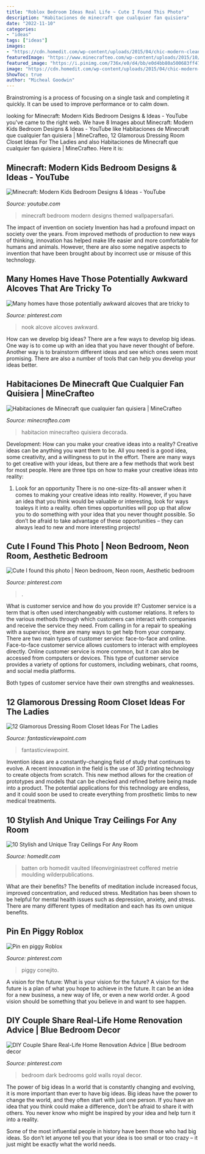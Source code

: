```yaml
---
title: "Roblox Bedroom Ideas Real Life ~ Cute I Found This Photo"
description: "Habitaciones de minecraft que cualquier fan quisiera"
date: "2022-11-10"
categories:
- "ideas"
tags: ["ideas"]
images:
- "https://cdn.homedit.com/wp-content/uploads/2015/04/chic-modern-clean-lines-bedroom-ceiling.jpg"
featuredImage: "https://www.minecrafteo.com/wp-content/uploads/2015/10/habitacion-decorada-minecraft.jpg"
featured_image: "https://i.pinimg.com/736x/e0/d4/bb/e0d4bb80a500683ff4718d0a278efce0--dark-blue-bedrooms-royal-blue-bedroom.jpg"
image: "https://cdn.homedit.com/wp-content/uploads/2015/04/chic-modern-clean-lines-bedroom-ceiling.jpg"
ShowToc: true
author: "Micheal Goodwin"
---
```



Brainstroming is a process of focusing on a single task and completing it quickly. It can be used to improve performance or to calm down.

	

		
looking for Minecraft: Modern Kids Bedroom Designs &amp; Ideas - YouTube you've came to the right web. We have 8 Images about Minecraft: Modern Kids Bedroom Designs &amp; Ideas - YouTube like Habitaciones de Minecraft que cualquier fan quisiera | MineCrafteo, 12 Glamorous Dressing Room Closet Ideas For The Ladies and also Habitaciones de Minecraft que cualquier fan quisiera | MineCrafteo. Here it is:
		
    
## Minecraft: Modern Kids Bedroom Designs &amp; Ideas - YouTube

<img loading=lazy src="https://i.ytimg.com/vi/NeFfcgYg8GM/maxresdefault.jpg" onerror="this.onerror=null;this.src='https://tse2.mm.bing.net/th?id=OIP.6fnvOW7KGTUKdH-lHMV_KgHaEK&amp;pid=15.1';" alt="Minecraft: Modern Kids Bedroom Designs &amp; Ideas - YouTube">

_Source: youtube.com_

>minecraft bedroom modern designs themed wallpapersafari. 

	

The impact of invention on society
Invention has had a profound impact on society over the years. From improved methods of production to new ways of thinking, innovation has helped make life easier and more comfortable for humans and animals. However, there are also some negative aspects to invention that have been brought about by incorrect use or misuse of this technology.

    
## Many Homes Have Those Potentially Awkward Alcoves That Are Tricky To

<img loading=lazy src="https://i.pinimg.com/736x/f3/86/6e/f3866ef07031d5bc611eb3755d9dcc18.jpg" onerror="this.onerror=null;this.src='https://tse3.mm.bing.net/th?id=OIP.Q11l3V5GDOCUx_XRX4s-DQHaJ3&amp;pid=15.1';" alt="Many homes have those potentially awkward alcoves that are tricky to">

_Source: pinterest.com_

>nook alcove alcoves awkward. 

	

How can we develop big ideas?
There are a few ways to develop big ideas. One way is to come up with an idea that you have never thought of before. Another way is to brainstorm different ideas and see which ones seem most promising. There are also a number of tools that can help you develop your ideas better.

    
## Habitaciones De Minecraft Que Cualquier Fan Quisiera | MineCrafteo

<img loading=lazy src="https://www.minecrafteo.com/wp-content/uploads/2015/10/habitacion-decorada-minecraft.jpg" onerror="this.onerror=null;this.src='https://tse4.mm.bing.net/th?id=OIP.Kf5G4fDauOog3pGuX1FlPAHaEU&amp;pid=15.1';" alt="Habitaciones de Minecraft que cualquier fan quisiera | MineCrafteo">

_Source: minecrafteo.com_

>habitacion minecrafteo quisiera decorada. 

	

Development: How can you make your creative ideas into a reality?
Creative ideas can be anything you want them to be. All you need is a good idea, some creativity, and a willingness to put in the effort. There are many ways to get creative with your ideas, but there are a few methods that work best for most people. Here are three tips on how to make your creative ideas into reality:
1. Look for an opportunity
There is no one-size-fits-all answer when it comes to making your creative ideas into reality. However, if you have an idea that you think would be valuable or interesting, look for ways toaleys it into a reality. often times opportunities will pop up that allow you to do something with your idea that you never thought possible. So don’t be afraid to take advantage of these opportunities – they can always lead to new and more interesting projects!

    
## Cute I Found This Photo | Neon Bedroom, Neon Room, Aesthetic Bedroom

<img loading=lazy src="https://i.pinimg.com/736x/4a/36/fb/4a36fb34550d39fc56970907bc66c989.jpg" onerror="this.onerror=null;this.src='https://tse3.mm.bing.net/th?id=OIP.4Qf0AS4KCVI454ecwht9nwHaHa&amp;pid=15.1';" alt="Cute I found this photo | Neon bedroom, Neon room, Aesthetic bedroom">

_Source: pinterest.com_

>. 

	

What is customer service and how do you provide it?
Customer service is a term that is often used interchangeably with customer relations. It refers to the various methods through which customers can interact with companies and receive the service they need. From calling in for a repair to speaking with a supervisor, there are many ways to get help from your company.
There are two main types of customer service: face-to-face and online. Face-to-face customer service allows customers to interact with employees directly. Online customer service is more common, but it can also be accessed from computers or devices. This type of customer service provides a variety of options for customers, including webinars, chat rooms, and social media platforms.

Both types of customer service have their own strengths and weaknesses.

    
## 12 Glamorous Dressing Room Closet Ideas For The Ladies

<img loading=lazy src="http://www.fantasticviewpoint.com/wp-content/uploads/2016/07/FotorCreated1.jpg" onerror="this.onerror=null;this.src='https://tse4.mm.bing.net/th?id=OIP.Y8F1pjRFl6WKK9pzPEcYQwHaD9&amp;pid=15.1';" alt="12 Glamorous Dressing Room Closet Ideas For The Ladies">

_Source: fantasticviewpoint.com_

>fantasticviewpoint. 

	

Invention ideas are a constantly-changing field of study that continues to evolve. A recent innovation in the field is the use of 3D printing technology to create objects from scratch. This new method allows for the creation of prototypes and models that can be checked and refined before being made into a product. The potential applications for this technology are endless, and it could soon be used to create everything from prosthetic limbs to new medical treatments.

    
## 10 Stylish And Unique Tray Ceilings For Any Room

<img loading=lazy src="https://cdn.homedit.com/wp-content/uploads/2015/04/chic-modern-clean-lines-bedroom-ceiling.jpg" onerror="this.onerror=null;this.src='https://tse2.mm.bing.net/th?id=OIP.F9eckCdbg3ZOiuG_5q-fyQHaLH&amp;pid=15.1';" alt="10 Stylish and Unique Tray Ceilings For Any Room">

_Source: homedit.com_

>batten orb homedit vaulted lifeonvirginiastreet coffered metrie moulding wilderpublications. 

	

What are their benefits?
The benefits of meditation include increased focus, improved concentration, and reduced stress. Meditation has been shown to be helpful for mental health issues such as depression, anxiety, and stress. There are many different types of meditation and each has its own unique benefits.

    
## Pin En Piggy Roblox

<img loading=lazy src="https://i.pinimg.com/736x/df/02/6a/df026a72e7d42869643f6e76c649b52e.jpg" onerror="this.onerror=null;this.src='https://tse4.mm.bing.net/th?id=OIP.vgAZgu7o0Dxl23dJB4EY4AHaNA&amp;pid=15.1';" alt="Pin en piggy Roblox">

_Source: pinterest.com_

>piggy conejito. 

	

A vision for the future: What is your vision for the future?
A vision for the future is a plan of what you hope to achieve in the future. It can be an idea for a new business, a new way of life, or even a new world order. A good vision should be something that you believe in and want to see happen.

    
## DIY Couple Share Real-Life Home Renovation Advice | Blue Bedroom Decor

<img loading=lazy src="https://i.pinimg.com/736x/e0/d4/bb/e0d4bb80a500683ff4718d0a278efce0--dark-blue-bedrooms-royal-blue-bedroom.jpg" onerror="this.onerror=null;this.src='https://tse1.mm.bing.net/th?id=OIP.ESK7b5ph3HEmVPMmILprugHaLH&amp;pid=15.1';" alt="DIY Couple Share Real-Life Home Renovation Advice | Blue bedroom decor">

_Source: pinterest.com_

>bedroom dark bedrooms gold walls royal decor. 

	

The power of big ideas
In a world that is constantly changing and evolving, it is more important than ever to have big ideas. Big ideas have the power to change the world, and they often start with just one person.
If you have an idea that you think could make a difference, don’t be afraid to share it with others. You never know who might be inspired by your idea and help turn it into a reality.

Some of the most influential people in history have been those who had big ideas. So don’t let anyone tell you that your idea is too small or too crazy – it just might be exactly what the world needs.

